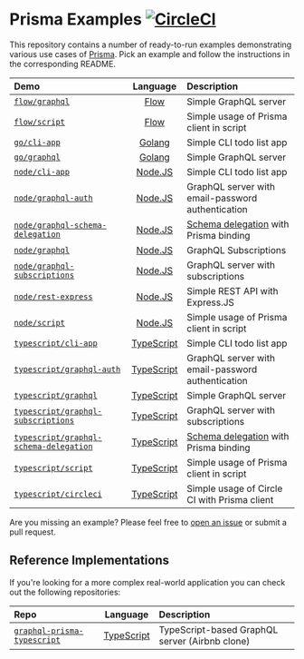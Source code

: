 # Prisma Examples [![CircleCI](https://circleci.com/gh/prisma/prisma-examples.svg?style=shield)](https://circleci.com/gh/prisma/prisma-examples)

This repository contains a number of ready-to-run examples demonstrating various use cases of [Prisma](https://www.prisma.io). Pick an example and follow the instructions in the corresponding README.

<!-- Please keep the absolute URLs so it's easier to copy&paste to prisma/prisma/README.md  -->

| Demo | Language | Description |
|:------|:----------:|:-------------|
| [`flow/graphql`](https://github.com/prisma/prisma-examples/tree/master/flow/graphql) | [Flow](https://flow.org/) | Simple GraphQL server |
| [`flow/script`](https://github.com/prisma/prisma-examples/tree/master/flow/script) | [Flow](https://flow.org/) | Simple usage of Prisma client in script |
| [`go/cli-app`](https://github.com/prisma/prisma-examples/tree/master/go/cli-app) | [Golang](https://en.wikipedia.org/wiki/Go_(programming_language)) | Simple CLI todo list app |
| [`go/graphql`](https://github.com/prisma/prisma-examples/tree/master/go/graphql) | [Golang](https://en.wikipedia.org/wiki/Go_(programming_language)) | Simple GraphQL server |
| [`node/cli-app`](https://github.com/prisma/prisma-examples/tree/master/node/cli-app) | [Node.JS](https://nodejs.org/en/) | Simple CLI todo list app |
| [`node/graphql-auth`](https://github.com/prisma/prisma-examples/tree/master/node/graphql-auth) |  [Node.JS](https://nodejs.org/en/) | GraphQL server with email-password authentication |
| [`node/graphql-schema-delegation`](https://github.com/prisma/prisma-examples/tree/master/node/graphql-schema-delegation) | [Node.JS](https://nodejs.org/en/) | [Schema delegation](https://www.prisma.io/blog/graphql-schema-stitching-explained-schema-delegation-4c6caf468405/) with Prisma binding |
| [`node/graphql`](https://github.com/prisma/prisma-examples/tree/master/node/graphql) |  [Node.JS](https://nodejs.org/en/) | GraphQL Subscriptions |
| [`node/graphql-subscriptions`](https://github.com/prisma/prisma-examples/tree/master/node/graphql-subscriptions) | [Node.JS](https://nodejs.org/en/) | GraphQL server with subscriptions |
| [`node/rest-express`](https://github.com/prisma/prisma-examples/tree/master/node/rest-express) | [Node.JS](https://nodejs.org/en/) | Simple REST API with Express.JS |
| [`node/script`](https://github.com/prisma/prisma-examples/tree/master/node/script) | [Node.JS](https://nodejs.org/en/) | Simple usage of Prisma client in script |
| [`typescript/cli-app`](https://github.com/prisma/prisma-examples/tree/master/typescript/cli-app) | [TypeScript](https://www.typescriptlang.org/) | Simple CLI todo list app |
| [`typescript/graphql-auth`](https://github.com/prisma/prisma-examples/tree/master/typescript/graphql-auth) | [TypeScript](https://www.typescriptlang.org/) | GraphQL server with email-password authentication |
| [`typescript/graphql`](https://github.com/prisma/prisma-examples/tree/master/typescript/graphql) | [TypeScript](https://www.typescriptlang.org/) | Simple GraphQL server |
| [`typescript/graphql-subscriptions`](https://github.com/prisma/prisma-examples/tree/master/typescript/graphql-subscriptions) | [TypeScript](https://www.typescriptlang.org/) | GraphQL server with subscriptions |
| [`typescript/graphql-schema-delegation`](https://github.com/prisma/prisma-examples/tree/master/typescript/graphql-schema-delegation) | [TypeScript](https://www.typescriptlang.org/) | [Schema delegation](https://www.prisma.io/blog/graphql-schema-stitching-explained-schema-delegation-4c6caf468405/) with Prisma binding |
| [`typescript/script`](https://github.com/prisma/prisma-examples/tree/master/typescript/script) | [TypeScript](https://www.typescriptlang.org/) | Simple usage of Prisma client in script |
| [`typescript/circleci`](https://github.com/prisma/prisma-examples/tree/master/typescript/circleci) | [TypeScript](https://www.typescriptlang.org/) | Simple usage of Circle CI with Prisma client |

Are you missing an example? Please feel free to [open an issue](https://github.com/prisma/prisma-examples/issues/new) or submit a pull request.

## Reference Implementations

If you're looking for a more complex real-world application you can check out the following repositories:

| Repo | Language | Description |
|:-----|:--------:|:-------------|
| [`graphql-prisma-typescript`](https://github.com/prisma/graphql-prisma-typescript) | [TypeScript](https://www.typescriptlang.org/) | TypeScript-based GraphQL server (Airbnb clone)  |
